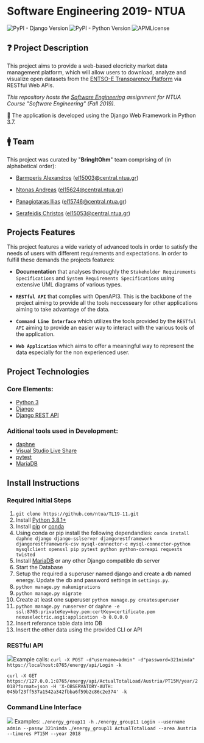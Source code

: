 # Software Engineering 2019- NTUA
![PyPI - Django Version](https://img.shields.io/pypi/djversions/djangorestframework.svg)  ![PyPI - Python Version](https://img.shields.io/pypi/pyversions/Django.svg) ![APMLicense](https://img.shields.io/badge/license-MIT-green.svg)

## :question: Project Description

This project aims to provide a web-based elecricity market data management platform, which will 
allow users to download, analyze and visualize open datasets from the [ENTSO-E Transparency Platform](https://transparency.entsoe.eu) via RESTful Web APIs.



_This repository hosts the [Software Engineering](https://courses.softlab.ntua.gr/softeng/2019b/) assignment for NTUA Course "Software Engineering" (Fall 2019)._

  

:snake: The application is developed using the Django Web Framework in Python 3.7.

  
  
  

## :mens: Team

  

This project was curated by "**BringItOhm**" team comprising of (in alphabetical order):

* [Barmperis Alexandros](https://github.com/ABar1) (el15003@central.ntua.gr)

* [Ntonas Andreas](https://github.com/ntonasa) (el15624@central.ntua.gr)

* [Panagiotaras Ilias](https://github.com/iliaspan) (el15746@central.ntua.gr)

* [Serafeidis Christos](https://github.com/chris-sera) (el15053@central.ntua.gr)

  
  

## Projects Features

  

This project features a wide variety of advanced tools in order to satisfy the needs of users with different requirements and expectations. In order to fulfill these demands the projects features:

  

- **Documentation** that analyses thoroughly the `Stakeholder Requirements Specifications` and `System Requirements Specifications` using extensive UML diagrams of various types.

  

- **`RESTful API`** that complies with OpenAPI3. This is the backbone of the project aiming to provide all the tools neccesseary for other applications aiming to take advantage of the data.

  

- **`Command Line Interface`** which utilizes the tools provided by the `RESTful API` aiming to provide an easier way to interact with the various tools of the application.

  

- **`Web Application`** which aims to offer a meaningful way to represent the data especially for the non experienced user.


## Project Technologies
### Core Elements:
- [Python 3](https://www.python.org/)
- [Django](https://www.djangoproject.com/)
- [Django REST API](https://www.django-rest-framework.org/)

### Aditional tools used in Development:
- [daphne](https://github.com/django/daphne)
- [Visual Studio Live Share](https://github.com/vsls-contrib)
- [pytest](https://github.com/pytest-dev/pytest/)
- [MariaDB](https://mariadb.org/)

## Install Instructions

### Required Initial Steps
1. `git clone https://github.com/ntua/TL19-11.git`
2. Install [Python 3.8.1+](https://www.python.org/)
3. Install [pip](https://pypi.org/) or [conda](https://docs.conda.io/en/latest/)
4. Using conda or pip install the following dependandies:
`conda install daphne django django-sslserver djangorestframework djangorestframework-csv mysql-connector-c mysql-connector-python mysqlclient openssl pip pytest python python-coreapi requests twisted`
5. Install [MariaDB](https://mariadb.org/) or any other Django compatible db server
6. Start the Database
7. Setup the required a superuser named django and create a db named energy. Update the db and password settings in `settings.py`.
8. `python manage.py makemigrations`
9. `python manage.py migrate`
10. Create at least one superuser `python manage.py createsuperuser` 
11. `python manage.py runserver`
or
`daphne -e ssl:8765:privateKey=key.pem:certKey=certificate.pem  nexuselectric.asgi:application -b 0.0.0.0`
12. Insert referance table data into DB
13. Insert the other data using the provided CLI or API


### RESTful API
![](http://g.recordit.co/E2z9XXHaUm.gif)Example calls:
`curl -X POST -d"username=admin" -d"password=321nimda"  https://localhost:8765/energy/api/Login -k`

`curl -X GET https://127.0.0.1:8765/energy/api/ActualTotalLoad/Austria/PT15M/year/2018?format=json -H 'X-OBSERVATORY-AUTH: 045bf23ff537a1542a342fbba6f59b2c86c2e374' -k`

### Command Line Interface
![](http://g.recordit.co/nw6b8fDh5f.gif)
Examples:
`./energy_group11 -h`
`./energy_group11 Login --username admin --passw 321nimda`
`./energy_group11 ActualTotalLoad --area Austria --timeres PT15M --year 2018`


